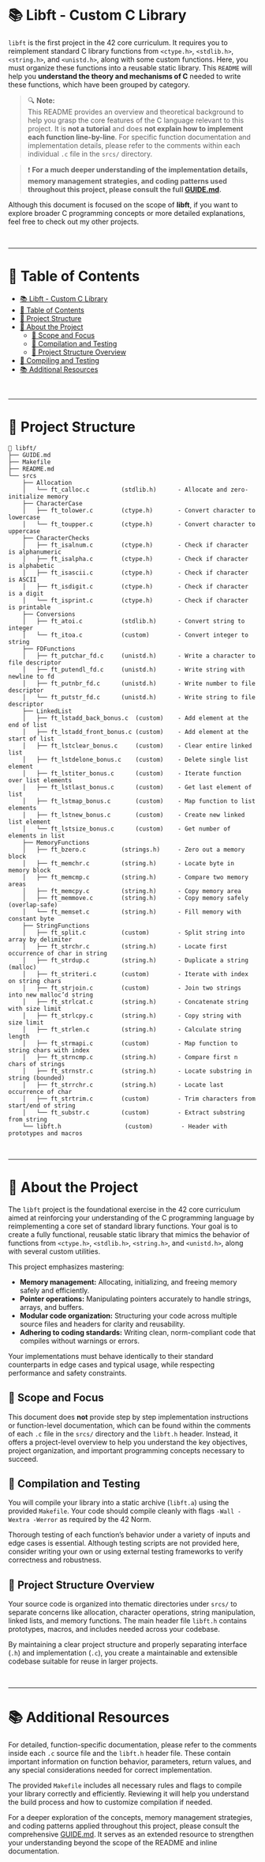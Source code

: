 # 📚 Libft - Custom C Library
`libft` is the first project in the 42 core curriculum. It requires you to reimplement standard C library functions from `<ctype.h>`, `<stdlib.h>`, `<string.h>`, and `<unistd.h>`, along with some custom functions. Here, you must organize these functions into a reusable static library. This `README` will help you **understand the theory and mechanisms of C** needed to write these functions, which have been grouped by category.

> 🔍 **Note:**  
> This README provides an overview and theoretical background to help you grasp the core features of the C language relevant to this project. It is **not a tutorial** and does **not explain how to implement each function line-by-line**. For specific function documentation and implementation details, please refer to the comments within each individual `.c` file in the `srcs/` directory.

> ❗ **For a much deeper understanding of the implementation details, memory management strategies, and coding patterns used throughout this project, please consult the full [GUIDE.md](./GUIDE.md).**  

Although this document is focused on the scope of **libft**, if you want to explore broader C programming concepts or more detailed explanations, feel free to check out my other projects.


<br> 

---
# 📑 Table of Contents

* [📚 Libft - Custom C Library](#-libft---custom-c-library)
* [📑 Table of Contents](#-table-of-contents)
* [📁 Project Structure](#-project-structure)
* [📄 About the Project](#-about-the-project)
    * [🧾 Scope and Focus](#-scope-and-focus)
    * [🧪 Compilation and Testing](#-compilation-and-testing)
    * [📁 Project Structure Overview](#-project-structure-overview)
* [🧪 Compiling and Testing](#-compiling-and-testing)
* [📚 Additional Resources](#-additional-resources)

<br> 

--- 
# 📁 Project Structure

    📁 libft/
    ├── GUIDE.md
    ├── Makefile
    ├── README.md
    └── srcs
        ├── Allocation
        │   └── ft_calloc.c         (stdlib.h)      - Allocate and zero-initialize memory
        ├── CharacterCase
        │   ├── ft_tolower.c        (ctype.h)       - Convert character to lowercase
        │   └── ft_toupper.c        (ctype.h)       - Convert character to uppercase
        ├── CharacterChecks
        │   ├── ft_isalnum.c        (ctype.h)       - Check if character is alphanumeric
        │   ├── ft_isalpha.c        (ctype.h)       - Check if character is alphabetic
        │   ├── ft_isascii.c        (ctype.h)       - Check if character is ASCII
        │   ├── ft_isdigit.c        (ctype.h)       - Check if character is a digit
        │   └── ft_isprint.c        (ctype.h)       - Check if character is printable
        ├── Conversions
        │   ├── ft_atoi.c           (stdlib.h)      - Convert string to integer
        │   └── ft_itoa.c           (custom)        - Convert integer to string
        ├── FDFunctions
        │   ├── ft_putchar_fd.c     (unistd.h)      - Write a character to file descriptor
        │   ├── ft_putendl_fd.c     (unistd.h)      - Write string with newline to fd
        │   ├── ft_putnbr_fd.c      (unistd.h)      - Write number to file descriptor
        │   └── ft_putstr_fd.c      (unistd.h)      - Write string to file descriptor
        ├── LinkedList
        │   ├── ft_lstadd_back_bonus.c  (custom)    - Add element at the end of list
        │   ├── ft_lstadd_front_bonus.c (custom)    - Add element at the start of list
        │   ├── ft_lstclear_bonus.c     (custom)    - Clear entire linked list
        │   ├── ft_lstdelone_bonus.c    (custom)    - Delete single list element
        │   ├── ft_lstiter_bonus.c      (custom)    - Iterate function over list elements
        │   ├── ft_lstlast_bonus.c      (custom)    - Get last element of list
        │   ├── ft_lstmap_bonus.c       (custom)    - Map function to list elements
        │   ├── ft_lstnew_bonus.c       (custom)    - Create new linked list element
        │   └── ft_lstsize_bonus.c      (custom)    - Get number of elements in list
        ├── MemoryFunctions
        │   ├── ft_bzero.c          (strings.h)     - Zero out a memory block
        │   ├── ft_memchr.c         (string.h)      - Locate byte in memory block
        │   ├── ft_memcmp.c         (string.h)      - Compare two memory areas
        │   ├── ft_memcpy.c         (string.h)      - Copy memory area
        │   ├── ft_memmove.c        (string.h)      - Copy memory safely (overlap-safe)
        │   └── ft_memset.c         (string.h)      - Fill memory with constant byte
        ├── StringFunctions
        │   ├── ft_split.c          (custom)        - Split string into array by delimiter
        │   ├── ft_strchr.c         (string.h)      - Locate first occurrence of char in string
        │   ├── ft_strdup.c         (string.h)      - Duplicate a string (malloc)
        │   ├── ft_striteri.c       (custom)        - Iterate with index on string chars
        │   ├── ft_strjoin.c        (custom)        - Join two strings into new malloc’d string
        │   ├── ft_strlcat.c        (string.h)      - Concatenate string with size limit
        │   ├── ft_strlcpy.c        (string.h)      - Copy string with size limit
        │   ├── ft_strlen.c         (string.h)      - Calculate string length
        │   ├── ft_strmapi.c        (custom)        - Map function to string chars with index
        │   ├── ft_strncmp.c        (string.h)      - Compare first n chars of strings
        │   ├── ft_strnstr.c        (string.h)      - Locate substring in string (bounded)
        │   ├── ft_strrchr.c        (string.h)      - Locate last occurrence of char
        │   ├── ft_strtrim.c        (custom)        - Trim characters from start/end of string
        │   └── ft_substr.c         (custom)        - Extract substring from string
        └── libft.h                  (custom)        - Header with prototypes and macros

<br>

---

# 📄 About the Project

The `libft` project is the foundational exercise in the 42 core curriculum aimed at reinforcing your understanding of the C programming language by reimplementing a core set of standard library functions. Your goal is to create a fully functional, reusable static library that mimics the behavior of functions from `<ctype.h>`, `<stdlib.h>`, `<string.h>`, and `<unistd.h>`, along with several custom utilities.

This project emphasizes mastering:

- **Memory management:** Allocating, initializing, and freeing memory safely and efficiently.
- **Pointer operations:** Manipulating pointers accurately to handle strings, arrays, and buffers.
- **Modular code organization:** Structuring your code across multiple source files and headers for clarity and reusability.
- **Adhering to coding standards:** Writing clean, norm-compliant code that compiles without warnings or errors.

Your implementations must behave identically to their standard counterparts in edge cases and typical usage, while respecting performance and safety constraints.

## 🧾 Scope and Focus

This document does **not** provide step by step implementation instructions or function-level documentation, which can be found within the comments of each `.c` file in the `srcs/` directory and the `libft.h` header. Instead, it offers a project-level overview to help you understand the key objectives, project organization, and important programming concepts necessary to succeed.

## 🧪 Compilation and Testing

You will compile your library into a static archive (`libft.a`) using the provided `Makefile`. Your code should compile cleanly with flags `-Wall -Wextra -Werror` as required by the 42 Norm.

Thorough testing of each function’s behavior under a variety of inputs and edge cases is essential. Although testing scripts are not provided here, consider writing your own or using external testing frameworks to verify correctness and robustness.

## 📁 Project Structure Overview

Your source code is organized into thematic directories under `srcs/` to separate concerns like allocation, character operations, string manipulation, linked lists, and memory functions. The main header file `libft.h` contains prototypes, macros, and includes needed across your codebase.

By maintaining a clear project structure and properly separating interface (`.h`) and implementation (`.c`), you create a maintainable and extensible codebase suitable for reuse in larger projects.

<br>

---

# 📚 Additional Resources

For detailed, function-specific documentation, please refer to the comments inside each `.c` source file and the `libft.h` header file. These contain important information on function behavior, parameters, return values, and any special considerations needed for correct implementation.

The provided `Makefile` includes all necessary rules and flags to compile your library correctly and efficiently. Reviewing it will help you understand the build process and how to customize compilation if needed.

For a deeper exploration of the concepts, memory management strategies, and coding patterns applied throughout this project, please consult the comprehensive [GUIDE.md](./GUIDE.md). It serves as an extended resource to strengthen your understanding beyond the scope of the README and inline documentation.